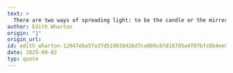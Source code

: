 ```yaml
---
text: >
  There are two ways of spreading light: to be the candle or the mirror that reflects it.
author: Edith Wharton
origin: "1"
origin_url: 
id: edith_wharton-12047eba5fa37d519038426d7ca089c07d16705a4f0fbfc8b4ee0e036b7ade9d
date: 2025-09-02
typ: quote
---
```

